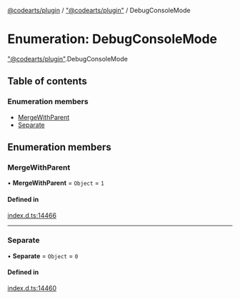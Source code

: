 [@codearts/plugin](../README.md) / ["@codearts/plugin"](../modules/_codearts_plugin_.md) / DebugConsoleMode

# Enumeration: DebugConsoleMode

["@codearts/plugin"](../modules/_codearts_plugin_.md).DebugConsoleMode

## Table of contents

### Enumeration members

- [MergeWithParent](codearts_plugin_.DebugConsoleMode.md#mergewithparent)
- [Separate](codearts_plugin_.DebugConsoleMode.md#separate)

## Enumeration members

### MergeWithParent

• **MergeWithParent** = `Object` = `1`

#### Defined in

[index.d.ts:14466](https://github.com/huaweicloud/cloudide-plugin-api/blob/d4de966/index.d.ts#L14466)

___

### Separate

• **Separate** = `Object` = `0`

#### Defined in

[index.d.ts:14460](https://github.com/huaweicloud/cloudide-plugin-api/blob/d4de966/index.d.ts#L14460)
